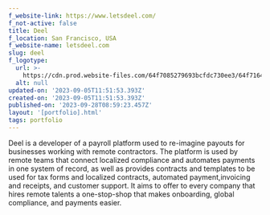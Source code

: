 ```yaml
---
f_website-link: https://www.letsdeel.com/
f_not-active: false
title: Deel
f_location: San Francisco, USA
f_website-name: letsdeel.com
slug: deel
f_logotype:
  url: >-
    https://cdn.prod.website-files.com/64f7085279693bcfdc730ee3/64f71648e62615f9e0900f6a_Deel.jpg
  alt: null
updated-on: '2023-09-05T11:51:53.393Z'
created-on: '2023-09-05T11:51:53.393Z'
published-on: '2023-09-28T08:59:23.457Z'
layout: '[portfolio].html'
tags: portfolio
---
```


Deel is a developer of a payroll platform used to re-imagine payouts for businesses working with remote contractors. The platform is used by remote teams that connect localized compliance and automates payments in one system of record, as well as provides contracts and templates to be used for tax forms and localized contracts, automated payment,invoicing and receipts, and customer support. It aims to offer to every company that hires remote talents a one-stop-shop that makes onboarding, global compliance, and payments easier.  

  

‍
